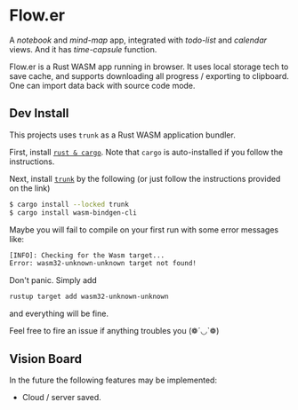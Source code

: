 # Flow.er

A *notebook* and *mind-map* app, integrated with *todo-list* and *calendar* views. And it has *time-capsule* function.

Flow.er is a Rust WASM app running in browser. It uses local storage tech to save cache, and supports downloading all progress / exporting to clipboard. One can import data back with source code mode.

## Dev Install

This projects uses `trunk` as a Rust WASM application bundler.

First, install [`rust & cargo`](https://www.rust-lang.org/learn/get-started). Note that `cargo` is auto-installed if you follow the instructions.

Next, install [`trunk`](https://github.com/thedodd/trunk) by the following (or just follow the instructions provided on the link)
```bash
$ cargo install --locked trunk
$ cargo install wasm-bindgen-cli
```

Maybe you will fail to compile on your first run with some error messages like:
```bash
[INFO]: Checking for the Wasm target...
Error: wasm32-unknown-unknown target not found!
```

Don't panic. Simply add
```bash
rustup target add wasm32-unknown-unknown
```
and everything will be fine.

Feel free to fire an issue if anything troubles you (❁´◡`❁)

## Vision Board

In the future the following features may be implemented:
- Cloud / server saved.
